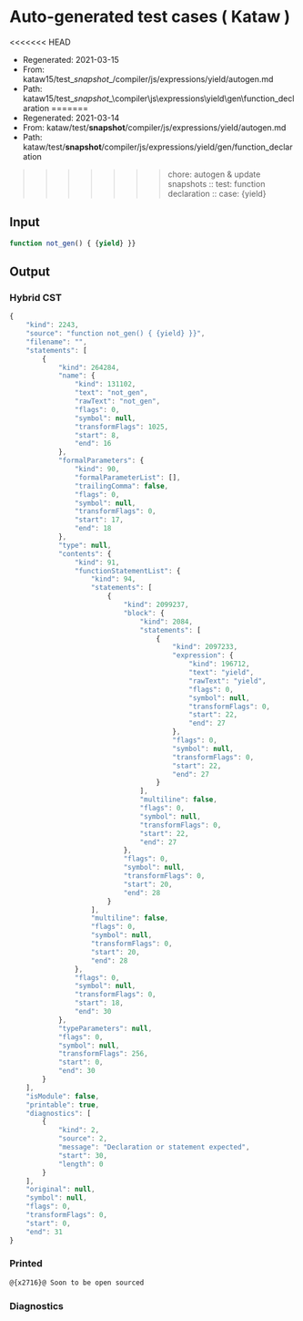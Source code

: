 # Auto-generated test cases ( Kataw )
<<<<<<< HEAD
- Regenerated: 2021-03-15
- From: kataw15/test\__snapshot__/compiler/js/expressions/yield/autogen.md
- Path: kataw15/test\__snapshot__\compiler\js\expressions\yield\gen\function_declaration
=======
- Regenerated: 2021-03-14
- From: kataw/test/__snapshot__/compiler/js/expressions/yield/autogen.md
- Path: kataw/test/__snapshot__/compiler/js/expressions/yield/gen/function_declaration
>>>>>>> chore: autogen & update snapshots
> :: test: function declaration
> :: case: {yield}
## Input

`````js
function not_gen() { {yield} }}
`````

## Output

### Hybrid CST

```javascript
{
    "kind": 2243,
    "source": "function not_gen() { {yield} }}",
    "filename": "",
    "statements": [
        {
            "kind": 264284,
            "name": {
                "kind": 131102,
                "text": "not_gen",
                "rawText": "not_gen",
                "flags": 0,
                "symbol": null,
                "transformFlags": 1025,
                "start": 8,
                "end": 16
            },
            "formalParameters": {
                "kind": 90,
                "formalParameterList": [],
                "trailingComma": false,
                "flags": 0,
                "symbol": null,
                "transformFlags": 0,
                "start": 17,
                "end": 18
            },
            "type": null,
            "contents": {
                "kind": 91,
                "functionStatementList": {
                    "kind": 94,
                    "statements": [
                        {
                            "kind": 2099237,
                            "block": {
                                "kind": 2084,
                                "statements": [
                                    {
                                        "kind": 2097233,
                                        "expression": {
                                            "kind": 196712,
                                            "text": "yield",
                                            "rawText": "yield",
                                            "flags": 0,
                                            "symbol": null,
                                            "transformFlags": 0,
                                            "start": 22,
                                            "end": 27
                                        },
                                        "flags": 0,
                                        "symbol": null,
                                        "transformFlags": 0,
                                        "start": 22,
                                        "end": 27
                                    }
                                ],
                                "multiline": false,
                                "flags": 0,
                                "symbol": null,
                                "transformFlags": 0,
                                "start": 22,
                                "end": 27
                            },
                            "flags": 0,
                            "symbol": null,
                            "transformFlags": 0,
                            "start": 20,
                            "end": 28
                        }
                    ],
                    "multiline": false,
                    "flags": 0,
                    "symbol": null,
                    "transformFlags": 0,
                    "start": 20,
                    "end": 28
                },
                "flags": 0,
                "symbol": null,
                "transformFlags": 0,
                "start": 18,
                "end": 30
            },
            "typeParameters": null,
            "flags": 0,
            "symbol": null,
            "transformFlags": 256,
            "start": 0,
            "end": 30
        }
    ],
    "isModule": false,
    "printable": true,
    "diagnostics": [
        {
            "kind": 2,
            "source": 2,
            "message": "Declaration or statement expected",
            "start": 30,
            "length": 0
        }
    ],
    "original": null,
    "symbol": null,
    "flags": 0,
    "transformFlags": 0,
    "start": 0,
    "end": 31
}
```

### Printed

```javascript
@{x2716}@ Soon to be open sourced
```

### Diagnostics

```javascript

```

